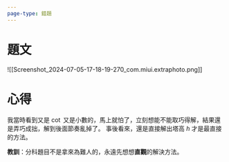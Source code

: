 ```yaml
---
page-type: 錯題
---
```

# 題文
![[Screenshot_2024-07-05-17-18-19-270_com.miui.extraphoto.png]]
# 心得
我當時看到又是 $\cot$ 又是小數的，馬上就怕了，立刻想能不能取巧得解，結果還是弄巧成拙，解到後面節奏亂掉了。
事後看來，還是直接解出塔高 $h$ 才是最直接的方法。

**教訓**：分科題目不是拿來為難人的，永遠先想想**直觀**的解決方法。